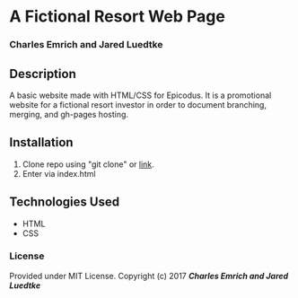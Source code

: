 # A Fictional Resort Web Page
### Charles Emrich and Jared Luedtke

## Description
A basic website made with HTML/CSS for Epicodus. It is a promotional website for a fictional resort investor in order to document branching, merging, and gh-pages hosting.

## Installation
1. Clone repo using "git clone" or [link](https://github.com/CharlesEmrich/resort).
2. Enter via index.html

## Technologies Used
* HTML
* CSS

### License
Provided under MIT License.
Copyright (c) 2017 **_Charles Emrich and Jared Luedtke_**
